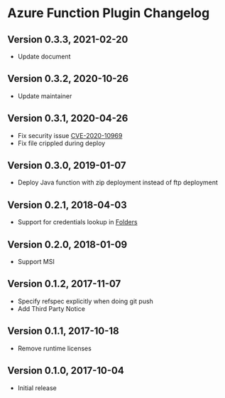 # Azure Function Plugin Changelog

## Version 0.3.3, 2021-02-20
* Update document

## Version 0.3.2, 2020-10-26
* Update maintainer

## Version 0.3.1, 2020-04-26
* Fix security issue [CVE-2020-10969](https://github.com/advisories/GHSA-758m-v56v-grj4)
* Fix file crippled during deploy

## Version 0.3.0, 2019-01-07
* Deploy Java function with zip deployment instead of ftp deployment

## Version 0.2.1, 2018-04-03
* Support for credentials lookup in [Folders](https://plugins.jenkins.io/cloudbees-folder)

## Version 0.2.0, 2018-01-09
* Support MSI
 
## Version 0.1.2, 2017-11-07
* Specify refspec explicitly when doing git push
* Add Third Party Notice

## Version 0.1.1, 2017-10-18
* Remove runtime licenses

## Version 0.1.0, 2017-10-04
* Initial release

